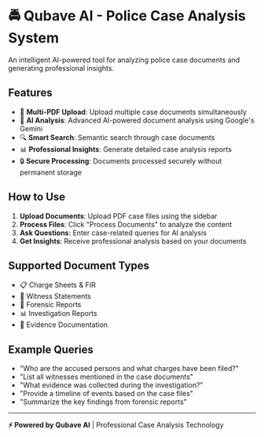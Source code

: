 
# 🚔 Qubave AI - Police Case Analysis System

An intelligent AI-powered tool for analyzing police case documents and generating professional insights.

## Features

- 📁 **Multi-PDF Upload**: Upload multiple case documents simultaneously
- 🤖 **AI Analysis**: Advanced AI-powered document analysis using Google's Gemini
- 🔍 **Smart Search**: Semantic search through case documents
- 📊 **Professional Insights**: Generate detailed case analysis reports
- 🔒 **Secure Processing**: Documents processed securely without permanent storage

## How to Use

1. **Upload Documents**: Upload PDF case files using the sidebar
2. **Process Files**: Click "Process Documents" to analyze the content
3. **Ask Questions**: Enter case-related queries for AI analysis
4. **Get Insights**: Receive professional analysis based on your documents

## Supported Document Types

- 📋 Charge Sheets & FIR
- 👥 Witness Statements
- 🔬 Forensic Reports
- 📊 Investigation Reports
- 📄 Evidence Documentation

## Example Queries

- "Who are the accused persons and what charges have been filed?"
- "List all witnesses mentioned in the case documents"
- "What evidence was collected during the investigation?"
- "Provide a timeline of events based on the case files"
- "Summarize the key findings from forensic reports"

---

**⚡ Powered by Qubave AI** | Professional Case Analysis Technology
